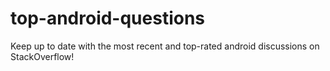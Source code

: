 # top-android-questions
Keep up to date with the most recent and top-rated android discussions on StackOverflow!
